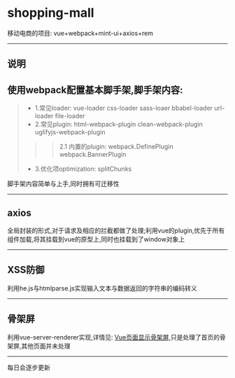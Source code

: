 # shopping-mall
移动电商的项目: vue+webpack+mint-ui+axios+rem
_____

## 说明
## 使用webpack配置基本脚手架,脚手架内容:
> * 1.常见loader: vue-loader css-loader sass-loaer bbabel-loader url-loader file-loader <br/>
> * 2.常见plugin: html-webpack-plugin clean-webpack-plugin uglifyjs-webpack-plugin <br/>
> > >  2.1 内置的plugin: webpack.DefinePlugin webpack.BannerPlugin <br/>
> * 3.优化项optimization: splitChunks <br/>

脚手架内容简单与上手,同时拥有可迁移性
____

## axios
全局封装的形式,对于请求及相应的拦截都做了处理;利用vue的plugin,优先于所有组件加载,将其挂载到vue的原型上,同时也挂载到了window对象上
_____

## XSS防御

利用he.js与htmlparse.js实现输入文本与数据返回的字符串的编码转义
_____

## 骨架屏

利用vue-server-renderer实现,详情见: [Vue页面显示骨架屏](https://www.cnblogs.com/xiaoxiaossrs/p/9936516.html),只是处理了首页的骨架屏,其他页面并未处理
____


每日会逐步更新

